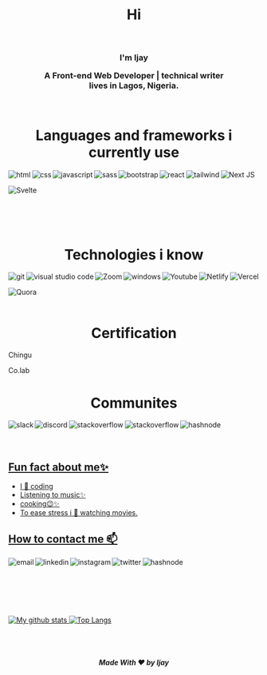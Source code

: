 # <h1 align="center">Hi <a href="https://github.com/ijayhub"></a>
</h1>
<Br>

<h3 align="center">I'm Ijay
 
A Front-end Web Developer | technical writer <br/>
lives in Lagos, Nigeria.</h3>
<br/>
## <h1 align="center">Languages and frameworks i currently use</h1>

 <img align="left" alt="html" src="https://img.shields.io/badge/HTML5-E34F26?style=for-the-badge&logo=html5&logoColor=white"/>


  
 <img align="left" alt="css" src="https://img.shields.io/badge/CSS3-1572B6?style=for-the-badge&logo=css3&logoColor=white"/>

  
 <img align="left" alt="javascript" src="https://img.shields.io/badge/JavaScript-323330?style=for-the-badge&logo=javascript&logoColor=F7DF1E"/>

  
 <img align="left" alt="sass" src="https://img.shields.io/badge/Sass-CC6699?style=for-the-badge&logo=sass&logoColor=white"/>


  <img align="left" alt="bootstrap" src="https://img.shields.io/badge/Bootstrap-563D7C?style=for-the-badge&logo=bootstrap&logoColor=white"/>

<img align="left" alt="react" src="https://img.shields.io/badge/React-20232A?style=for-the-badge&logo=react&logoColor=61DAFB"/>

<img align="left" alt="tailwind" src="https://img.shields.io/badge/Tailwind_CSS-38B2AC?style=for-the-badge&logo=tailwind-css&logoColor=white"/>

![Next JS](https://img.shields.io/badge/Next-black?style=for-the-badge&logo=next.js&logoColor=white)

![Svelte](https://img.shields.io/badge/svelte-%23f1413d.svg?style=for-the-badge&logo=svelte&logoColor=white)
 

 <br/>
 <br/>
 <br/>
 
 ## <h1 align="center">Technologies i know</h1>
 
 <img align="left" alt="git" src="https://img.shields.io/badge/Git-F05032?style=for-the-badge&logo=git&logoColor=white"/>

  
 <img align="left" alt="visual studio code" src="https://img.shields.io/badge/Visual_Studio_Code-0078D4?style=for-the-badge&logo=visual%20studio%20code&logoColor=white"/>

  
 <img align="left" alt="Zoom" src="https://img.shields.io/badge/Zoom-2D8CFF?style=for-the-badge&logo=zoom&logoColor=white"/>


 <img align="left" alt="windows" src="https://img.shields.io/badge/Windows-0078D6?style=for-the-badge&logo=windows&logoColor=white"/>

  
 <img align="left" alt="Youtube" src="https://img.shields.io/badge/YouTube-FF0000?style=for-the-badge&logo=youtube&logoColor=white"/>

 
  <img align="left" alt="Netlify" src="https://img.shields.io/badge/Netlify-00C7B7?style=for-the-badge&logo=netlify&logoColor=white"/>


  ![Vercel](https://img.shields.io/badge/vercel-%23000000.svg?style=for-the-badge&logo=vercel&logoColor=white)

  ![Quora](https://img.shields.io/badge/Quora-%23B92B27.svg?style=for-the-badge&logo=Quora&logoColor=white)
<br/>
<br/>
 
 ## <h1 align="center">Certification</h1>
 Chingu

 Co.lab
 <br/>
##  <h1 align="center">Communites</h1>
 
 <img align="left" alt="slack" src="https://img.shields.io/badge/Slack-4A154B?style=for-the-badge&logo=slack&logoColor=white"/>

  
 <img align="left" alt="discord" src="https://img.shields.io/badge/Discord-7289DA?style=for-the-badge&logo=discord&logoColor=white"/>

 
<a href="https://stackoverflow.com/users/14790499/user14790499" target="_blank"><img align="left" alt="stackoverflow" src="https://img.shields.io/badge/Stack_Overflow-FE7A16?style=for-the-badge&logo=stack-overflow&logoColor=white"/>


<a href="https://www.polywork.com/ijaycent" target="_blank"><img align="left" alt="stackoverflow" src="https://img.shields.io/badge/polywork-543DE0?style=for-the-badge&logo=polywork&logoColor=white"/>

<a href="https://hashnode.com/@Ijay" target="_blank"><img align="left" alt="hashnode" src="https://img.shields.io/badge/Hashnode-2962FF?style=for-the-badge&logo=hashnode&logoColor=white"/>
   
  <br/>
  <br/>
  <br/>

## Fun fact about me✨

- I 💜 coding
- Listening to music✨
- cooking😉✨
- To ease stress i 💜 watching movies.

## How to contact me 📫
 <a mailto="ijeonyi@gmail.com" target="_blank"><img align="left" alt="email" src="https://img.shields.io/badge/Gmail-D14836?style=for-the-badge&logo=gmail&logoColor=white"/></a>

  
 <a href="https://www.linkedin.com/in/ijeoma-igboagu/" target="_blank"><img align="left" alt="linkedin" src="https://img.shields.io/badge/LinkedIn-0077B5?style=for-the-badge&logo=linkedin&logoColor=white"/></a>

  
<a href="https://www.instagram.com/ij.ijay/" target="_blank"><img align="left" alt="instagram" src="https://img.shields.io/badge/Instagram-E4405F?style=for-the-badge&logo=instagram&logoColor=white"/></a>
  
<a href="https://twitter.com/ijaydimples" target="_blank"><img align="left" alt="twitter" src="https://img.shields.io/badge/twitter-0077B5?style=for-the-badge&logo=twitter&logoColor=white"/></a>

  
 
 <a href="https://wa.me/+2348125089145" target="_blank"><img align="left" alt="hashnode" src="https://img.shields.io/badge/WhatsApp-25D366?style=for-the-badge&logo=whatsapp&logoColor=white"/>


 
  <br/>
  <br/>
  <br/>
  <br/>
  <br/>
  <br/>

  ![My github stats](https://github-readme-stats.vercel.app/api?username=ijayhub&count_private=true&show_icons=true&theme=merko)
  [![Top Langs](https://github-readme-stats.vercel.app/api/top-langs/?username=ijayhub&layout=compact&show_icons=true&theme=merko)](https://github.com/anuraghazra/github-readme-stats)
  
  <br/>
  <br/>
  
  
  
  

<h5 align="center">Made With ❤️ by Ijay </h5>
